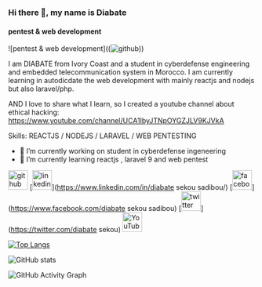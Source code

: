 ### Hi there 👋, my name is Diabate
#### pentest & web development
![pentest & web development]((![github](/images/ )))

I am DIABATE from Ivory Coast and a student in cyberdefense engineering and embedded telecommunication system in Morocco.
I am currently learning in autodicdate the web development with mainly reactjs and nodejs but also laravel/php.

AND I love to share what I learn, so I created a youtube channel about ethical hacking: https://www.youtube.com/channel/UCA1lbyJTNpOYGZJLV9KJVkA

Skills: REACTJS / NODEJS / LARAVEL / WEB PENTESTING

- 🔭 I’m currently working on student in cyberdefense ingeneering 
- 🌱 I’m currently learning reactjs , laravel 9 and web pentest 


[<img src='https://cdn.jsdelivr.net/npm/simple-icons@3.0.1/icons/github.svg' alt='github' height='40'>](https://github.com/diabate01)  [<img src='https://cdn.jsdelivr.net/npm/simple-icons@3.0.1/icons/linkedin.svg' alt='linkedin' height='40'>](https://www.linkedin.com/in/diabate sekou sadibou/)  [<img src='https://cdn.jsdelivr.net/npm/simple-icons@3.0.1/icons/facebook.svg' alt='facebook' height='40'>](https://www.facebook.com/diabate sekou sadibou)  [<img src='https://cdn.jsdelivr.net/npm/simple-icons@3.0.1/icons/twitter.svg' alt='twitter' height='40'>](https://twitter.com/diabate sekou)  [<img src='https://cdn.jsdelivr.net/npm/simple-icons@3.0.1/icons/youtube.svg' alt='YouTube' height='40'>](https://www.youtube.com/channel/https://www.youtube.com/channel/UCA1lbyJTNpOYGZJLV9KJVkA)  

[![Top Langs](https://github-readme-stats.vercel.app/api/top-langs/?username=diabate01)](https://github.com/anuraghazra/github-readme-stats)

![GitHub stats](https://github-readme-stats.vercel.app/api?username=diabate01&show_icons=true)  

![GitHub Activity Graph](https://activity-graph.herokuapp.com/graph?username=diabate01)  

